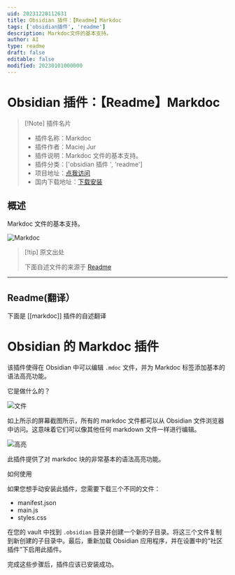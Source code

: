 ```yaml
---
uid: 20231220112631
title: Obsidian 插件：【Readme】Markdoc
tags: ['obsidian插件', 'readme']
description: Markdoc文件的基本支持。
author: AI
type: readme
draft: false
editable: false
modified: 20230101000000
---
```


# Obsidian 插件：【Readme】Markdoc

> [!Note] 插件名片
> - 插件名称：Markdoc
> - 插件作者：Maciej Jur
> - 插件说明：Markdoc 文件的基本支持。
> - 插件分类：['obsidian 插件 ', 'readme']
> - 项目地址：[点我访问](https://github.com/kamoshi/obsidian-markdoc)
> - 国内下载地址：[下载安装](https://pkmer.cn/products/plugin/pluginMarket/?markdoc)

## 概述

Markdoc 文件的基本支持。

![Markdoc](https://cdn.pkmer.cn/covers/markdoc.png!pkmer)

> [!tip] 原文出处
>
>下面自述文件的来源于 [Readme](https://ghproxy.net/https://raw.githubusercontent.com/kamoshi/obsidian-markdoc/main/README.md)

---

## Readme(翻译）

下面是 [[markdoc]] 插件的自述翻译

# Obsidian 的 Markdoc 插件

该插件使得在 Obsidian 中可以编辑 `.mdoc` 文件，并为 Markdoc 标签添加基本的语法高亮功能。

它是做什么的？

![文件](https://cdn.pkmer.cn/covers/markdoc_2_0.png!pkmer)

如上所示的屏幕截图所示，所有的 markdoc 文件都可以从 Obsidian 文件浏览器中访问。这意味着它们可以像其他任何 markdown 文件一样进行编辑。

![高亮](https://cdn.pkmer.cn/covers/markdoc_2_1.png!pkmer)

此插件提供了对 markdoc 块的非常基本的语法高亮功能。

如何使用

如果您想手动安装此插件，您需要下载三个不同的文件：

- manifest.json
- main.js
- styles.css

在您的 vault 中找到 `.obsidian` 目录并创建一个新的子目录。将这三个文件复制到新创建的子目录中。最后，重新加载 Obsidian 应用程序，并在设置中的“社区插件”下启用此插件。

完成这些步骤后，插件应该已安装成功。
